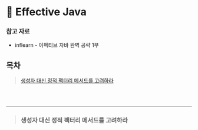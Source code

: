 # 💫 Effective Java

### 참고 자료
- inflearn - 이펙티브 자바 완벽 공략 1부

## 목차
> [생성자 대신 정적 팩터리 메서드를 고려하라](#생성자-대신-정적-팩터리-메서드를-고려하라)

<br>
<br>

---

> ### 생성자 대신 정적 팩터리 메서드를 고려하라
> > 